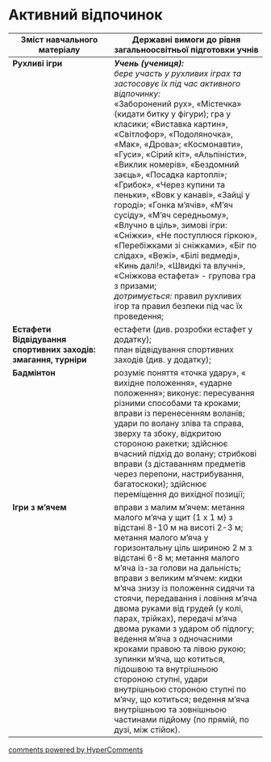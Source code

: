 <div id="hypercomments_widget" class="js-hypercomments-widget invisible"></div>

# Активний відпочинок

<table>
  <tr>
    <td width="40%" align="center"><b>Зміст навчального матеріалу</b></td>
    <td width="60%" align="center"><b>Державні вимоги до рівня загальноосвітньої підготовки учнів</b></td>
  </tr>
<tbody>
  <tr>
    <td width="40%" style="vertical-align:top !important;">
    <b>Рухливі ігри</b></td>
    <td width="60%" style="vertical-align:top !important;">
	   <i><b>Учень (учениця):</b></i><br>
	   <i>бере участь у рухливих іграх та застосовує їх під час активного відпочинку:</i><br>
	   «Заборонений рух», «Містечка» (кидати битку у фігури); гра у класики; «Виставка картин», «Світлофор», «Подоляночка», «Мак», «Дрова»; «Космонавти», «Гуси», «Сірий кіт», «Альпіністи», «Виклик номерів», «Бездомний заєць», «Посадка картоплі»; «Грибок», «Через купини та пеньки», «Вовк у канаві», «Зайці у городі»; «Гонка м’ячів», «М’яч сусіду», «М’яч середньому», «Влучно в ціль», зимові ігри: «Сніжки», «Не поступлюся гіркою», «Перебіжками зі сніжками», «Біг по слідах», «Вежі», «Білі ведмеді», «Кинь далі!», «Швидкі та влучні», «Сніжкова естафета» - групова гра з призами;<br>
	   <i>дотримується:</i> правил рухливих ігор та правил безпеки під час їх проведення;<br>
	</td>
  </tr>
  <tr>
    <td width="40%" style="vertical-align:top !important;">
    <b>Естафети<br>
    Відвідування спортивних заходів: змагання, турніри</b>
    </td>
    <td width="60%" style="vertical-align:top !important;">
	   естафети (див. розробки естафет у додатку);<br>
	   план відвідування спортивних заходів (див. у додатку);<br>
	   </td>
  </tr>
  <tr>
    <td width="40%" style="vertical-align:top !important;">
    <b>Бадмінтон</b></td>
    <td width="60%" style="vertical-align:top !important;">
	   розуміє поняття «точка удару», « вихідне положення», «ударне положення»; виконує: пересування різними способами та кроками; вправи із перенесенням воланів; удари по волану зліва та справа, зверху та збоку, відкритою стороною ракетки; здійснює вчасний підхід до волану; стрибкові вправи (з діставанням предметів через перепони, настрибування, багатоскоки); здійснює переміщення до вихідної позиції;
	   </td>
  </tr>
  <tr>
    <td width="40%" style="vertical-align:top !important;">
    <b>Ігри з м’ячем</b></td>
    <td width="60%" style="vertical-align:top !important;">
	   вправи з малим м’ячем: метання малого м’яча у щит (1 х 1 м) з відстані 8-10 м на висоті 2-3 м; метання малого м’яча у горизонтальну ціль шириною 2 м з відстані 6-8 м; метання малого м’яча із-за голови на дальність; вправи з великим м’ячем: кидки м’яча знизу із положення сидячи та стоячи, передавання і ловіння м’яча двома руками від грудей (у колі, парах, трійках), передачі м’яча двома руками з ударом об підлогу; ведення м’яча з одночасними кроками правою та лівою рукою; зупинки м’яча, що котиться, підошвою та внутрішньою стороною ступні, удари внутрішньою стороною ступні по м’ячу, що котиться; ведення м’яча внутрішньою та зовнішньою частинами підйому (по прямій, по дузі, між стійок).
	   </td>
  </tr>
</tbody>
</table>

<div class="js-hypercomments-container">
<a href="http://hypercomments.com" class="hc-link" title="comments widget">comments powered by HyperComments</a>
</div>